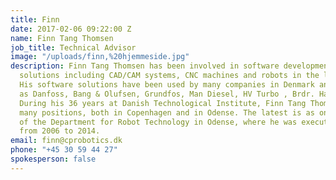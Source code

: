 ```yaml
---
title: Finn
date: 2017-02-06 09:22:00 Z
name: Finn Tang Thomsen
job_title: Technical Advisor
image: "/uploads/finn,%20hjemmeside.jpg"
description: Finn Tang Thomsen has been involved in software development for automation
  solutions including CAD/CAM systems, CNC machines and robots in the last 45 years.
  His software solutions have been used by many companies in Denmark and abroad, such
  as Danfoss, Bang & Olufsen, Grundfos, Man Diesel, HV Turbo , Brdr. Hartmann. FLSmidth.
  During his 36 years at Danish Technological Institute, Finn Tang Thomsen has had
  many positions, both in Copenhagen and in Odense. The latest is as one of the founders
  of the Department for Robot Technology in Odense, where he was executive manager
  from 2006 to 2014.
email: finn@cprobotics.dk
phone: "+45 30 59 44 27"
spokesperson: false
---
```


